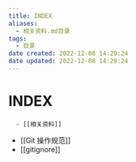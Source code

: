 ```yaml
---
title: INDEX
aliases:
  - 相关资料.md目录
tags:
  - 目录
date created: 2022-12-08 14:29:24
date updated: 2022-12-08 14:29:24
---
```


# INDEX

      - [[相关资料]]
- [[Git 操作规范]]
- [[gitignore]]
